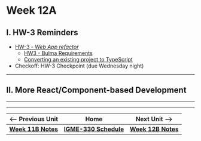 # Week 12A

## I. HW-3 Reminders

- [HW-3 - *Web App refactor*](../hw/hw-3.md)
  - [HW3 - Bulma Requirements](../hw/hw3-bulma-requirements.md)
  - [Converting an existing project to TypeScript](../hw/hw3-typescript-notes.md)
- Checkoff: HW-3 Checkpoint (due Wednesday night)

---

## II. More React/Component-based Development

---
---

| <-- Previous Unit | Home | Next Unit -->
| --- | --- | --- 
| [**Week 11B Notes**](11B.md)  |  [**IGME-330 Schedule**](../schedule.md) | [**Week 12B Notes**](12B.md)
